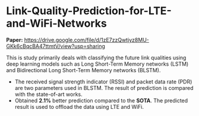 # Link-Quality-Prediction-for-LTE-and-WiFi-Networks
**Paper:** https://drive.google.com/file/d/1zE7zzQwtjyz8MU-GKk6cBqcBA47ttmtV/view?usp=sharing<br>

This is study primarily deals with classifying the future link qualities using deep learning models such as Long Short-Term Memory networks (LSTM) and Bidirectional Long Short-Term Memory networks (BLSTM). 
* The received signal strength indicator (RSSI) and packet data rate (PDR) are two parameters used in BLSTM. The result of prediction is compared with the state-of-art works.
* Obtained **2.1%** better prediction compared to the **SOTA**. The predicted result is used to offload the data using LTE and WiFi.
